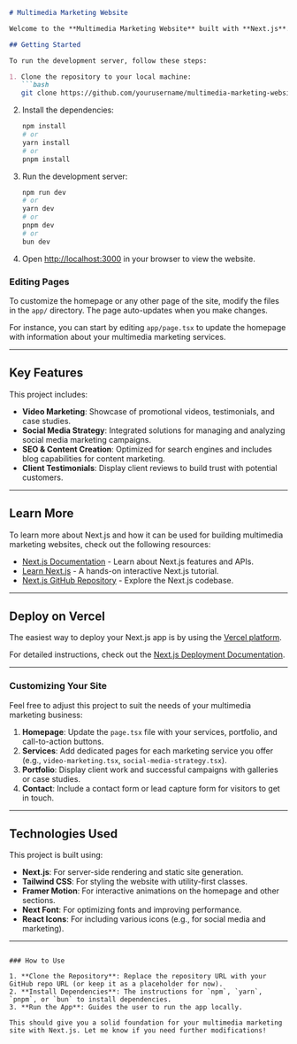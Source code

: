 ```markdown
# Multimedia Marketing Website

Welcome to the **Multimedia Marketing Website** built with **Next.js**. This website is designed to showcase multimedia marketing services, including video campaigns, social media strategies, branding, and digital advertising.

## Getting Started

To run the development server, follow these steps:

1. Clone the repository to your local machine:
   ```bash
   git clone https://github.com/yourusername/multimedia-marketing-website.git
   ```

2. Install the dependencies:
   ```bash
   npm install
   # or
   yarn install
   # or
   pnpm install
   ```

3. Run the development server:
   ```bash
   npm run dev
   # or
   yarn dev
   # or
   pnpm dev
   # or
   bun dev
   ```

4. Open [http://localhost:3000](http://localhost:3000) in your browser to view the website.

### Editing Pages

To customize the homepage or any other page of the site, modify the files in the `app/` directory. The page auto-updates when you make changes.

For instance, you can start by editing `app/page.tsx` to update the homepage with information about your multimedia marketing services.

---

## Key Features

This project includes:

- **Video Marketing**: Showcase of promotional videos, testimonials, and case studies.
- **Social Media Strategy**: Integrated solutions for managing and analyzing social media marketing campaigns.
- **SEO & Content Creation**: Optimized for search engines and includes blog capabilities for content marketing.
- **Client Testimonials**: Display client reviews to build trust with potential customers.

---

## Learn More

To learn more about Next.js and how it can be used for building multimedia marketing websites, check out the following resources:

- [Next.js Documentation](https://nextjs.org/docs) - Learn about Next.js features and APIs.
- [Learn Next.js](https://nextjs.org/learn) - A hands-on interactive Next.js tutorial.
- [Next.js GitHub Repository](https://github.com/vercel/next.js) - Explore the Next.js codebase.

---

## Deploy on Vercel

The easiest way to deploy your Next.js app is by using the [Vercel platform](https://vercel.com/new?utm_medium=default-template&filter=next.js&utm_source=create-next-app&utm_campaign=create-next-app-readme).

For detailed instructions, check out the [Next.js Deployment Documentation](https://nextjs.org/docs/app/building-your-application/deploying).

---

### Customizing Your Site

Feel free to adjust this project to suit the needs of your multimedia marketing business:

1. **Homepage**: Update the `page.tsx` file with your services, portfolio, and call-to-action buttons.
2. **Services**: Add dedicated pages for each marketing service you offer (e.g., `video-marketing.tsx`, `social-media-strategy.tsx`).
3. **Portfolio**: Display client work and successful campaigns with galleries or case studies.
4. **Contact**: Include a contact form or lead capture form for visitors to get in touch.

---

## Technologies Used

This project is built using:

- **Next.js**: For server-side rendering and static site generation.
- **Tailwind CSS**: For styling the website with utility-first classes.
- **Framer Motion**: For interactive animations on the homepage and other sections.
- **Next Font**: For optimizing fonts and improving performance.
- **React Icons**: For including various icons (e.g., for social media and marketing).

---
```

### How to Use

1. **Clone the Repository**: Replace the repository URL with your GitHub repo URL (or keep it as a placeholder for now).
2. **Install Dependencies**: The instructions for `npm`, `yarn`, `pnpm`, or `bun` to install dependencies.
3. **Run the App**: Guides the user to run the app locally.

This should give you a solid foundation for your multimedia marketing site with Next.js. Let me know if you need further modifications!